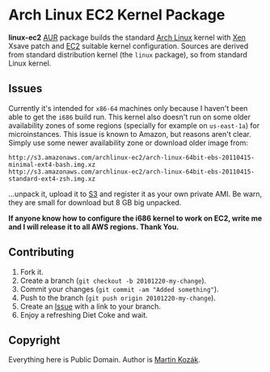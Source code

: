 Arch Linux EC2 Kernel Package
=============================

**linux-ec2** [AUR][1] package builds the standard [Arch Linux][2] kernel
with [Xen][3] Xsave patch and [EC2][4] suitable kernel configuration. Sources are 
derived from standard distribution kernel (the `linux` package), so from
standard Linux kernel.

Issues
------

Currently it's intended for `x86-64` machines only because I haven't been
able to get the `i686` build run. This kernel also doesn't run on
some older availability zones of some regions (specially for example
on `us-east-1a`) for microinstances. This issue is known to Amazon, but
reasons aren't clear. Simply use some newer availability zone or 
download older image from:

    http://s3.amazonaws.com/archlinux-ec2/arch-linux-64bit-ebs-20110415-minimal-ext4-bash.img.xz
    http://s3.amazonaws.com/archlinux-ec2/arch-linux-64bit-ebs-20110415-standard-ext4-zsh.img.xz

...unpack it, upload it to [S3][6] and register it as your own 
private AMI. Be warn, they are small for download but 8 GB big unpacked.

**If anyone know how to configure the i686 kernel to work on EC2,
write me and I will release it to all AWS regions. Thank You.**


Contributing
------------

1. Fork it.
2. Create a branch (`git checkout -b 20101220-my-change`).
3. Commit your changes (`git commit -am "Added something"`).
4. Push to the branch (`git push origin 20101220-my-change`).
5. Create an [Issue][9] with a link to your branch.
6. Enjoy a refreshing Diet Coke and wait.


Copyright
---------

Everything here is Public Domain. Author is [Martin Kozák][10].

[1]: http://aur.archlinux.org/
[2]: http://www.archlinux.org/
[3]: http://xen.org/
[4]: http://aws.amazon.com/ec2/
[6]: http://aws.amazon.com/s3/
[9]: http://github.com/martinkozak/linux-ec2/issues
[10]: http://www.martinkozak.net/
